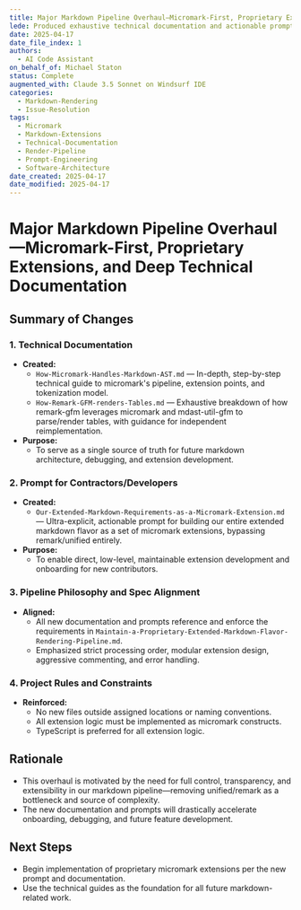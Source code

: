 ```yaml
---
title: Major Markdown Pipeline Overhaul—Micromark-First, Proprietary Extensions, and Deep Technical Documentation
lede: Produced exhaustive technical documentation and actionable prompts for custom extended markdown rendering via Remark plugin development.
date: 2025-04-17
date_file_index: 1
authors:
  - AI Code Assistant
on_behalf_of: Michael Staton
status: Complete
augmented_with: Claude 3.5 Sonnet on Windsurf IDE
categories: 
  - Markdown-Rendering
  - Issue-Resolution
tags: 
  - Micromark
  - Markdown-Extensions
  - Technical-Documentation
  - Render-Pipeline
  - Prompt-Engineering
  - Software-Architecture
date_created: 2025-04-17
date_modified: 2025-04-17
---
```


# Major Markdown Pipeline Overhaul—Micromark-First, Proprietary Extensions, and Deep Technical Documentation

## Summary of Changes

### 1. Technical Documentation
- **Created:**
  - `How-Micromark-Handles-Markdown-AST.md` — In-depth, step-by-step technical guide to micromark's pipeline, extension points, and tokenization model.
  - `How-Remark-GFM-renders-Tables.md` — Exhaustive breakdown of how remark-gfm leverages micromark and mdast-util-gfm to parse/render tables, with guidance for independent reimplementation.
- **Purpose:**
  - To serve as a single source of truth for future markdown architecture, debugging, and extension development.

### 2. Prompt for Contractors/Developers
- **Created:**
  - `Our-Extended-Markdown-Requirements-as-a-Micromark-Extension.md` — Ultra-explicit, actionable prompt for building our entire extended markdown flavor as a set of micromark extensions, bypassing remark/unified entirely.
- **Purpose:**
  - To enable direct, low-level, maintainable extension development and onboarding for new contributors.

### 3. Pipeline Philosophy and Spec Alignment
- **Aligned:**
  - All new documentation and prompts reference and enforce the requirements in `Maintain-a-Proprietary-Extended-Markdown-Flavor-Rendering-Pipeline.md`.
  - Emphasized strict processing order, modular extension design, aggressive commenting, and error handling.

### 4. Project Rules and Constraints
- **Reinforced:**
  - No new files outside assigned locations or naming conventions.
  - All extension logic must be implemented as micromark constructs.
  - TypeScript is preferred for all extension logic.

## Rationale
- This overhaul is motivated by the need for full control, transparency, and extensibility in our markdown pipeline—removing unified/remark as a bottleneck and source of complexity.
- The new documentation and prompts will drastically accelerate onboarding, debugging, and future feature development.

## Next Steps
- Begin implementation of proprietary micromark extensions per the new prompt and documentation.
- Use the technical guides as the foundation for all future markdown-related work.


